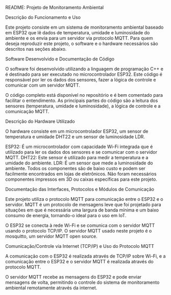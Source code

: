 README: Projeto de Monitoramento Ambiental

Descrição do Funcionamento e Uso

Este projeto consiste em um sistema de monitoramento ambiental baseado em ESP32 que lê dados de temperatura, umidade e luminosidade do ambiente e os envia para um servidor via protocolo MQTT. Para quem deseja reproduzir este projeto, o software e o hardware necessários são descritos nas seções abaixo.

Software Desenvolvido e Documentação de Código

O software foi desenvolvido utilizando a linguagem de programação C++ e é destinado para ser executado no microcontrolador ESP32. Este código é responsável por ler os dados dos sensores, fazer a lógica de controle e comunicar com um servidor MQTT.

O código completo está disponível no repositório e é bem comentado para facilitar o entendimento. As principais partes do código são a leitura dos sensores (temperatura, umidade e luminosidade), a lógica de controle e a comunicação MQTT.

Descrição do Hardware Utilizado

O hardware consiste em um microcontrolador ESP32, um sensor de temperatura e umidade DHT22 e um sensor de luminosidade LDR.

ESP32: É um microcontrolador com capacidade Wi-Fi integrada que é utilizado para ler os dados dos sensores e se comunicar com o servidor MQTT.
DHT22: Este sensor é utilizado para medir a temperatura e a umidade do ambiente.
LDR: É um sensor que mede a luminosidade do ambiente.
Todos os componentes são de baixo custo e podem ser facilmente encontrados em lojas de eletrônicos. Não foram necessários componentes impressos em 3D ou caixas específicas para este projeto.

Documentação das Interfaces, Protocolos e Módulos de Comunicação

Este projeto utiliza o protocolo MQTT para comunicação entre o ESP32 e o servidor. MQTT é um protocolo de mensagens leve que foi projetado para situações em que é necessária uma largura de banda mínima e um baixo consumo de energia, tornando-o ideal para o uso em IoT.

O ESP32 se conecta à rede Wi-Fi e se comunica com o servidor MQTT usando o protocolo TCP/IP. O servidor MQTT usado neste projeto é o mosquitto, um servidor MQTT open source.

Comunicação/Controle via Internet (TCP/IP) e Uso do Protocolo MQTT

A comunicação com o ESP32 é realizada através de TCP/IP sobre Wi-Fi, e a comunicação entre o ESP32 e o servidor MQTT é realizada através do protocolo MQTT.

O servidor MQTT recebe as mensagens do ESP32 e pode enviar mensagens de volta, permitindo o controle do sistema de monitoramento ambiental remotamente através da internet.
